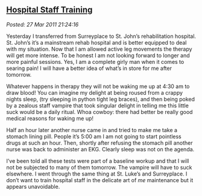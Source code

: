  
[Hospital Staff Training](https://bakerjd99.wordpress.com/2011/03/27/hospital-staff-training/)
---------------------------------------------------------------------------------------------

*Posted: 27 Mar 2011 21:24:16*

Yesterday I transferred from Surreyplace to St. John’s rehabilitation
hospital. St. John’s it’s a mainstream rehab hospital and is better
equipped to deal with my situation. Now that I am allowed active leg
movements the therapy will get more intense. To be honest I am not
looking forward to longer and more painful sessions. Yes, I am a
complete girly man when it comes to searing pain! I will have a better
idea of what’s in store for me after tomorrow.

Whatever happens in therapy they will not be waking me up at 4:30 am to
draw blood! You can imagine my delight at being roused from a crappy
nights sleep, (try sleeping in python tight leg braces), and then being
poked by a zealous staff vampire that took singular delight in telling
me this little suck would be a daily ritual. Whoa cowboy: there had
better be really good medical reasons for waking me up!

Half an hour later another nurse came in and tried to make me take a
stomach lining pill. People it’s 5:00 am I am not going to start
pointless drugs at such an hour. Then, shortly after refusing the
stomach pill another nurse was back to administer an EKG. Clearly sleep
was not on the agenda.

I’ve been told all these tests were part of a baseline workup and that I
will not be subjected to many of them tomorrow. The vampire will have to
suck elsewhere. I went through the same thing at St. Luke’s and
Surreyplace. I don’t want to train hospital staff in the delicate art of
*me* maintenance but it appears unavoidable.
